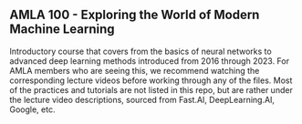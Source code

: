 ## AMLA 100 - Exploring the World of Modern Machine Learning

Introductory course that covers from the basics of neural networks to advanced deep learning methods introduced from 2016 through 2023. 
For AMLA members who are seeing this, we recommend watching the corresponding lecture videos before working through any of the files.
Most of the practices and tutorials are not listed in this repo, but are rather under the lecture video descriptions, sourced from Fast.AI, DeepLearning.AI, Google, etc.
